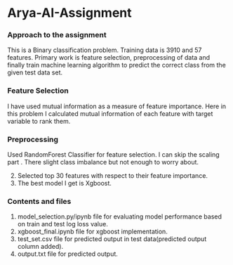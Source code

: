 # Arya-AI-Assignment

### Approach to the assignment

This is a Binary classification problem. Training data is 3910 and 57 features. Primary work is  feature selection, preprocessing of data and finally train machine learning algorithm to predict the correct class from the given test data set.

### Feature Selection

I have used mutual information as a measure of feature importance. Here in this problem I calculated mutual information of each feature with target variable to rank them.

### Preprocessing

Used RandomForest Classifier for feature selection. I can skip the scaling part . There slight class imbalance but not enough to worry about.


2. Selected top 30 features with respect to their feature importance.
3. The best model I get is Xgboost.

### Contents and files

1. model_selection.py/ipynb file for evaluating model performance based on train and test log loss value.
2. xgboost_final.ipynb file for xgboost implementation.
3. test_set.csv file for predicted output  in test data(predicted output column added).
4. output.txt file for predicted output.

